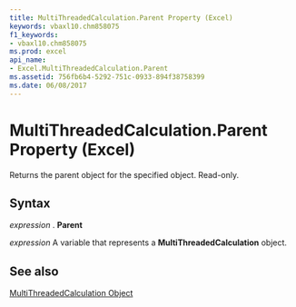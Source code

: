 ```yaml
---
title: MultiThreadedCalculation.Parent Property (Excel)
keywords: vbaxl10.chm858075
f1_keywords:
- vbaxl10.chm858075
ms.prod: excel
api_name:
- Excel.MultiThreadedCalculation.Parent
ms.assetid: 756fb6b4-5292-751c-0933-894f38758399
ms.date: 06/08/2017
---
```



# MultiThreadedCalculation.Parent Property (Excel)

Returns the parent object for the specified object. Read-only.


## Syntax

 _expression_ . **Parent**

 _expression_ A variable that represents a **MultiThreadedCalculation** object.


## See also


[MultiThreadedCalculation Object](Excel.MultiThreadedCalculation.md)

